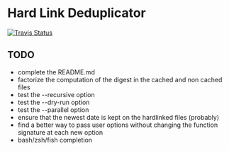 Hard Link Deduplicator
======================

[![Travis Status](https://api.travis-ci.com/glehmann/hld.svg?branch=master)](https://travis-ci.com/glehmann/hld)

TODO
----

* complete the README.md
* factorize the computation of the digest in the cached and non cached files
* test the --recursive option
* test the --dry-run option
* test the --parallel option
* ensure that the newest date is kept on the hardlinked files (probably)
* find a better way to pass user options without changing the function signature
  at each new option
* bash/zsh/fish completion

